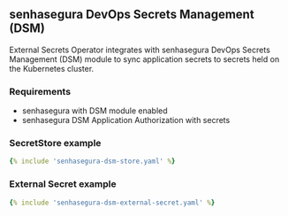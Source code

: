 
## senhasegura DevOps Secrets Management (DSM)

External Secrets Operator integrates with senhasegura DevOps Secrets Management (DSM) module to sync application secrets to secrets held on the Kubernetes cluster.

### Requirements

  - senhasegura with DSM module enabled
  - senhasegura DSM Application Authorization with secrets


### SecretStore example

``` yaml
{% include 'senhasegura-dsm-store.yaml' %}
```

### External Secret example

``` yaml
{% include 'senhasegura-dsm-external-secret.yaml' %}
```